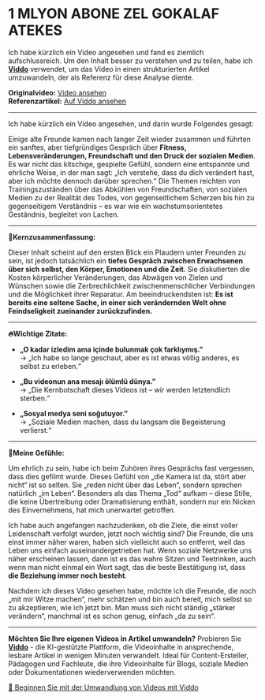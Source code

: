 # 1 MLYON ABONE ZEL GOKALAF ATEKES

Ich habe kürzlich ein Video angesehen und fand es ziemlich aufschlussreich. Um den Inhalt besser zu verstehen und zu teilen, habe ich **[Viddo](https://viddo.pro/)** verwendet, um das Video in einen strukturierten Artikel umzuwandeln, der als Referenz für diese Analyse diente.

**Originalvideo:** [Video ansehen](https://www.youtube.com/watch?v=EGKPeL4YxZA)  
**Referenzartikel:** [Auf Viddo ansehen](https://viddo.pro/zh/video-result/0d6a8c91-bbfb-4cae-9993-ceca9fb7e854)

---

Ich habe kürzlich ein Video angesehen, und darin wurde Folgendes gesagt:

Einige alte Freunde kamen nach langer Zeit wieder zusammen und führten ein sanftes, aber tiefgründiges Gespräch über **Fitness, Lebensveränderungen, Freundschaft und den Druck der sozialen Medien**. Es war nicht das kitschige, gespielte Gefühl, sondern eine entspannte und ehrliche Weise, in der man sagt: „Ich verstehe, dass du dich verändert hast, aber ich möchte dennoch darüber sprechen.“ Die Themen reichten von Trainingszuständen über das Abkühlen von Freundschaften, von sozialen Medien zu der Realität des Todes, von gegenseitlichem Scherzen bis hin zu gegenseitigem Verständnis – es war wie ein wachstumsorientetes Geständnis, begleitet von Lachen.

---

**🌟Kernzusammenfassung:**

Dieser Inhalt scheint auf den ersten Blick ein Plaudern unter Freunden zu sein, ist jedoch tatsächlich ein **tiefes Gespräch zwischen Erwachsenen über sich selbst, den Körper, Emotionen und die Zeit**. Sie diskutierten die Kosten körperlicher Veränderungen, das Abwägen von Zielen und Wünschen sowie die Zerbrechlichkeit zwischenmenschlicher Verbindungen und die Möglichkeit ihrer Reparatur. Am beeindruckendsten ist: **Es ist bereits eine seltene Sache, in einer sich verändernden Welt ohne Feindseligkeit zueinander zurückzufinden.**

---

**🔥Wichtige Zitate:**

- **„O kadar izledim ama içinde bulunmak çok farklıymış.”**  
  → „Ich habe so lange geschaut, aber es ist etwas völlig anderes, es selbst zu erleben.“

- **„Bu videonun ana mesajı ölümlü dünya.”**  
  → „Die Kernbotschaft dieses Videos ist – wir werden letztendlich sterben.“

- **„Sosyal medya seni soğutuyor.”**  
  → „Soziale Medien machen, dass du langsam die Begeisterung verlierst.“

---

**🧠Meine Gefühle:**

Um ehrlich zu sein, habe ich beim Zuhören ihres Gesprächs fast vergessen, dass dies gefilmt wurde. Dieses Gefühl von „die Kamera ist da, stört aber nicht“ ist so selten. Sie „reden nicht über das Leben“, sondern sprechen natürlich „im Leben“. Besonders als das Thema „Tod“ aufkam – diese Stille, die keine Übertreibung oder Dramatisierung enthält, sondern nur ein Nicken des Einvernehmens, hat mich unerwartet getroffen.

Ich habe auch angefangen nachzudenken, ob die Ziele, die einst voller Leidenschaft verfolgt wurden, jetzt noch wichtig sind? Die Freunde, die uns einst immer näher waren, haben sich vielleicht auch so entfernt, weil das Leben uns einfach auseinandergetrieben hat. Wenn soziale Netzwerke uns näher erscheinen lassen, dann ist es das wahre Sitzen und Teetrinken, auch wenn man nicht einmal ein Wort sagt, das die beste Bestätigung ist, dass **die Beziehung immer noch besteht**.

Nachdem ich dieses Video gesehen habe, möchte ich die Freunde, die noch „mit mir Witze machen“, mehr schätzen und bin auch bereit, mich selbst so zu akzeptieren, wie ich jetzt bin. Man muss sich nicht ständig „stärker verändern“, manchmal ist es schon genug, einfach „da zu sein“.

---

**Möchten Sie Ihre eigenen Videos in Artikel umwandeln?** Probieren Sie **[Viddo](https://viddo.pro/)** - die KI-gestützte Plattform, die Videoinhalte in ansprechende, lesbare Artikel in wenigen Minuten verwandelt. Ideal für Content-Ersteller, Pädagogen und Fachleute, die ihre Videoinhalte für Blogs, soziale Medien oder Dokumentationen wiederverwenden möchten.

[🚀 Beginnen Sie mit der Umwandlung von Videos mit Viddo](https://viddo.pro/)